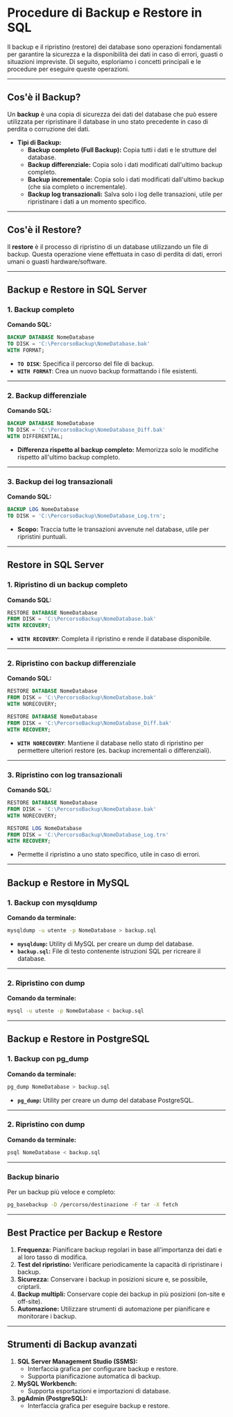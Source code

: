 # Procedure di Backup e Restore in SQL

Il backup e il ripristino (restore) dei database sono operazioni fondamentali per garantire la sicurezza e la disponibilità dei dati in caso di errori, guasti o situazioni impreviste. Di seguito, esploriamo i concetti principali e le procedure per eseguire queste operazioni.

---

## Cos'è il Backup?

Un **backup** è una copia di sicurezza dei dati del database che può essere utilizzata per ripristinare il database in uno stato precedente in caso di perdita o corruzione dei dati.

- **Tipi di Backup:**
  - **Backup completo (Full Backup):** Copia tutti i dati e le strutture del database.
  - **Backup differenziale:** Copia solo i dati modificati dall'ultimo backup completo.
  - **Backup incrementale:** Copia solo i dati modificati dall'ultimo backup (che sia completo o incrementale).
  - **Backup log transazionali:** Salva solo i log delle transazioni, utile per ripristinare i dati a un momento specifico.

---

## Cos'è il Restore?

Il **restore** è il processo di ripristino di un database utilizzando un file di backup. Questa operazione viene effettuata in caso di perdita di dati, errori umani o guasti hardware/software.

---

## Backup e Restore in SQL Server

### 1. Backup completo

**Comando SQL:**

```sql
BACKUP DATABASE NomeDatabase
TO DISK = 'C:\PercorsoBackup\NomeDatabase.bak'
WITH FORMAT;
```

- **`TO DISK`**: Specifica il percorso del file di backup.
- **`WITH FORMAT`**: Crea un nuovo backup formattando i file esistenti.

---

### 2. Backup differenziale

**Comando SQL:**

```sql
BACKUP DATABASE NomeDatabase
TO DISK = 'C:\PercorsoBackup\NomeDatabase_Diff.bak'
WITH DIFFERENTIAL;
```

- **Differenza rispetto al backup completo:** Memorizza solo le modifiche rispetto all'ultimo backup completo.

---

### 3. Backup dei log transazionali

**Comando SQL:**

```sql
BACKUP LOG NomeDatabase
TO DISK = 'C:\PercorsoBackup\NomeDatabase_Log.trn';
```

- **Scopo:** Traccia tutte le transazioni avvenute nel database, utile per ripristini puntuali.

---

## Restore in SQL Server

### 1. Ripristino di un backup completo

**Comando SQL:**

```sql
RESTORE DATABASE NomeDatabase
FROM DISK = 'C:\PercorsoBackup\NomeDatabase.bak'
WITH RECOVERY;
```

- **`WITH RECOVERY`**: Completa il ripristino e rende il database disponibile.

---

### 2. Ripristino con backup differenziale

**Comando SQL:**
```sql
RESTORE DATABASE NomeDatabase
FROM DISK = 'C:\PercorsoBackup\NomeDatabase.bak'
WITH NORECOVERY;

RESTORE DATABASE NomeDatabase
FROM DISK = 'C:\PercorsoBackup\NomeDatabase_Diff.bak'
WITH RECOVERY;
```
- **`WITH NORECOVERY`**: Mantiene il database nello stato di ripristino per permettere ulteriori restore (es. backup incrementali o differenziali).

---

### 3. Ripristino con log transazionali

**Comando SQL:**

```sql
RESTORE DATABASE NomeDatabase
FROM DISK = 'C:\PercorsoBackup\NomeDatabase.bak'
WITH NORECOVERY;

RESTORE LOG NomeDatabase
FROM DISK = 'C:\PercorsoBackup\NomeDatabase_Log.trn'
WITH RECOVERY;
```

- Permette il ripristino a uno stato specifico, utile in caso di errori.

---

## Backup e Restore in MySQL

### 1. Backup con mysqldump

**Comando da terminale:**

```bash
mysqldump -u utente -p NomeDatabase > backup.sql
```

- **`mysqldump`:** Utility di MySQL per creare un dump del database.
- **`backup.sql`:** File di testo contenente istruzioni SQL per ricreare il database.

---

### 2. Ripristino con dump

**Comando da terminale:**
```bash
mysql -u utente -p NomeDatabase < backup.sql
```

---

## Backup e Restore in PostgreSQL

### 1. Backup con pg_dump

**Comando da terminale:**
```bash
pg_dump NomeDatabase > backup.sql
```
- **`pg_dump`:** Utility per creare un dump del database PostgreSQL.

---

### 2. Ripristino con dump

**Comando da terminale:**
```bash
psql NomeDatabase < backup.sql
```

---

### Backup binario

Per un backup più veloce e completo:
```bash
pg_basebackup -D /percorso/destinazione -F tar -X fetch
```

---

## Best Practice per Backup e Restore

1. **Frequenza:** Pianificare backup regolari in base all'importanza dei dati e al loro tasso di modifica.
2. **Test del ripristino:** Verificare periodicamente la capacità di ripristinare i backup.
3. **Sicurezza:** Conservare i backup in posizioni sicure e, se possibile, criptarli.
4. **Backup multipli:** Conservare copie dei backup in più posizioni (on-site e off-site).
5. **Automazione:** Utilizzare strumenti di automazione per pianificare e monitorare i backup.

---

## Strumenti di Backup avanzati

1. **SQL Server Management Studio (SSMS):**
   - Interfaccia grafica per configurare backup e restore.
   - Supporta pianificazione automatica di backup.
2. **MySQL Workbench:**
   - Supporta esportazioni e importazioni di database.
3. **pgAdmin (PostgreSQL):**
   - Interfaccia grafica per eseguire backup e restore.

